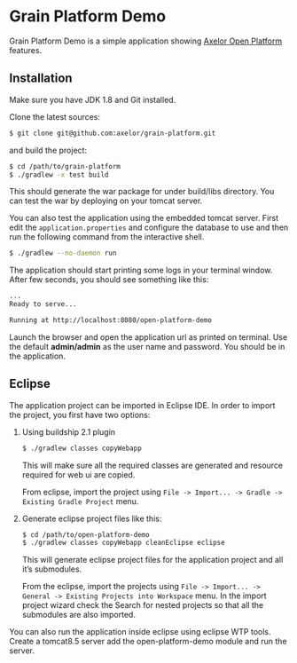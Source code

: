 # Grain Platform Demo

Grain Platform Demo is a simple application showing [Axelor Open Platform](https://github.com/axelor/axelor-open-platform) features.

## Installation

Make sure you have JDK 1.8 and Git installed.

Clone the latest sources:

```bash
$ git clone git@github.com:axelor/grain-platform.git
```

and build the project:

```bash
$ cd /path/to/grain-platform
$ ./gradlew -x test build
```

This should generate the war package for under build/libs directory. You can test the war by deploying on your tomcat server.

You can also test the application using the embedded tomcat server. First edit the `application.properties` and configure the database to use and then run the following command from the interactive shell.

```bash
$ ./gradlew --no-daemon run
```

The application should start printing some logs in your terminal window. After few seconds, you should see something like this:
```bash
...
Ready to serve...

Running at http://localhost:8080/open-platform-demo
```

Launch the browser and open the application url as printed on terminal. Use the default **admin/admin** as the user name and password. You should be in the application.

## Eclipse

The application project can be imported in Eclipse IDE. In order to import the project, you first have two options:

1. Using buildship 2.1 plugin

    ```bash
    $ ./gradlew classes copyWebapp
    ```

    This will make sure all the required classes are generated and resource required for web ui are copied.

    From eclipse, import the project using `File -> Import... -> Gradle -> Existing Gradle Project` menu.

2. Generate eclipse project files like this:

    ```bash
    $ cd /path/to/open-platform-demo
    $ ./gradlew classes copyWebapp cleanEclipse eclipse
    ```

    This will generate eclipse project files for the application project and all it’s submodules.

    From the eclipse, import the projects using `File -> Import... -> General -> Existing Projects into Workspace` menu. In the import project wizard check the Search for nested projects so that all the submodules are also imported.

You can also run the application inside eclipse using eclipse WTP tools. Create a tomcat8.5 server add the open-platform-demo module and run the server.
